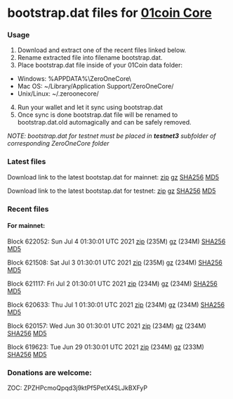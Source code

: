 # bootstrap.dat files for [01coin Core](https://01coin.io)

### Usage

1. Download and extract one of the recent files linked below.
2. Rename extracted file into filename bootstrap.dat.
3. Place bootstrap.dat file inside of your 01Coin data folder:
 - Windows: %APPDATA%\ZeroOneCore\
 - Mac OS: ~/Library/Application Support/ZeroOneCore/
 - Unix/Linux: ~/.zeroonecore/
4. Run your wallet and let it sync using bootstrap.dat
5. Once sync is done bootstrap.dat file will be renamed to bootstrap.dat.old automagically and can be safely removed.

_NOTE: bootstrap.dat for testnet must be placed in **testnet3** subfolder of corresponding ZeroOneCore folder_

### Latest files
Download link to the latest bootstap.dat for mainnet: [zip](https://files.01coin.io/mainnet/bootstrap.dat.zip) [gz](https://files.01coin.io/mainnet/bootstrap.dat.tar.gz) [SHA256](https://files.01coin.io/mainnet/sha256.txt) [MD5](https://files.01coin.io/mainnet/md5.txt)

Download link to the latest bootstap.dat for testnet: [zip](https://files.01coin.io/testnet/bootstrap.dat.zip) [gz](https://files.01coin.io/testnet/bootstrap.dat.tar.gz) [SHA256](https://files.01coin.io/testnet/sha256.txt) [MD5](https://files.01coin.io/testnet/md5.txt)

### Recent files

#### For mainnet:

Block 622052: Sun Jul  4 01:30:01 UTC 2021 [zip](https://files.01coin.io/mainnet/2021-07-04/bootstrap.dat.zip) (235M) [gz](https://files.01coin.io/mainnet/2021-07-04/bootstrap.dat.tar.gz) (234M) [SHA256](https://files.01coin.io/mainnet/2021-07-04/sha256.txt) [MD5](https://files.01coin.io/mainnet/2021-07-04/md5.txt)

Block 621508: Sat Jul  3 01:30:01 UTC 2021 [zip](https://files.01coin.io/mainnet/2021-07-03/bootstrap.dat.zip) (235M) [gz](https://files.01coin.io/mainnet/2021-07-03/bootstrap.dat.tar.gz) (234M) [SHA256](https://files.01coin.io/mainnet/2021-07-03/sha256.txt) [MD5](https://files.01coin.io/mainnet/2021-07-03/md5.txt)

Block 621117: Fri Jul  2 01:30:01 UTC 2021 [zip](https://files.01coin.io/mainnet/2021-07-02/bootstrap.dat.zip) (234M) [gz](https://files.01coin.io/mainnet/2021-07-02/bootstrap.dat.tar.gz) (234M) [SHA256](https://files.01coin.io/mainnet/2021-07-02/sha256.txt) [MD5](https://files.01coin.io/mainnet/2021-07-02/md5.txt)

Block 620633: Thu Jul  1 01:30:01 UTC 2021 [zip](https://files.01coin.io/mainnet/2021-07-01/bootstrap.dat.zip) (234M) [gz](https://files.01coin.io/mainnet/2021-07-01/bootstrap.dat.tar.gz) (234M) [SHA256](https://files.01coin.io/mainnet/2021-07-01/sha256.txt) [MD5](https://files.01coin.io/mainnet/2021-07-01/md5.txt)

Block 620157: Wed Jun 30 01:30:01 UTC 2021 [zip](https://files.01coin.io/mainnet/2021-06-30/bootstrap.dat.zip) (234M) [gz](https://files.01coin.io/mainnet/2021-06-30/bootstrap.dat.tar.gz) (234M) [SHA256](https://files.01coin.io/mainnet/2021-06-30/sha256.txt) [MD5](https://files.01coin.io/mainnet/2021-06-30/md5.txt)

Block 619623: Tue Jun 29 01:30:01 UTC 2021 [zip](https://files.01coin.io/mainnet/2021-06-29/bootstrap.dat.zip) (234M) [gz](https://files.01coin.io/mainnet/2021-06-29/bootstrap.dat.tar.gz) (233M) [SHA256](https://files.01coin.io/mainnet/2021-06-29/sha256.txt) [MD5](https://files.01coin.io/mainnet/2021-06-29/md5.txt)


### Donations are welcome:

ZOC: ZPZHPcmoQpqd3j9ktPf5PetX4SLJkBXFyP
